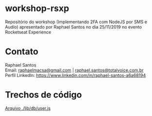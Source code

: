 # workshop-rsxp
Repositório do workshop (Implementando 2FA com NodeJS por SMS e Audio) apresentado por Raphael Santos no dia 25/11/2019 no evento Rocketseat Experience

# Contato
Raphael Santos\
Email: raphaelmacsa@gmail.com | raphael.santos@totalvoice.com.br\
Perfil LinkedIn: https://www.linkedin.com/in/raphael-santos-a6a68194

# Trechos de código
[Arquivo ./lib/db/user.js](https://gist.github.com/raphaelmacsabpf/1173e3aacd9067cb9325ef954bb05074)

